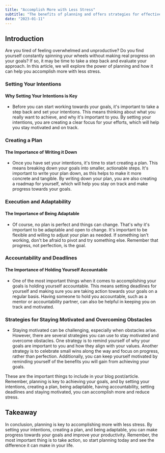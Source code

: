 ```yaml
---
title: "Accomplish More with Less Stress"
subtitle: "The benefits of planning and offers strategies for effectively organizing your time and tasks to achieve more while reducing stress."
date: "2023-01-11"
---
```


## Introduction

Are you tired of feeling overwhelmed and unproductive? Do you find yourself constantly spinning your wheels without making real progress on your goals? If so, it may be time to take a step back and evaluate your approach. In this article, we will explore the power of planning and how it can help you accomplish more with less stress.

### Setting Your Intentions

#### Why Setting Your Intentions is Key
- Before you can start working towards your goals, it's important to take a step back and set your intentions. This means thinking about what you really want to achieve, and why it's important to you. By setting your intentions, you are creating a clear focus for your efforts, which will help you stay motivated and on track.

### Creating a Plan

#### The Importance of Writing it Down
- Once you have set your intentions, it's time to start creating a plan. This means breaking down your goals into smaller, actionable steps. It's important to write your plan down, as this helps to make it more concrete and tangible. By writing down your plan, you are also creating a roadmap for yourself, which will help you stay on track and make progress towards your goals.

### Execution and Adaptability

#### The Importance of Being Adaptable
- Of course, no plan is perfect and things can change. That's why it's important to be adaptable and open to change. It's important to be flexible and willing to adjust your plan as needed. If something isn't working, don't be afraid to pivot and try something else. Remember that progress, not perfection, is the goal.

### Accountability and Deadlines

#### The Importance of Holding Yourself Accountable
- One of the most important things when it comes to accomplishing your goals is holding yourself accountable. This means setting deadlines for yourself and making sure you are taking action towards your goals on a regular basis. Having someone to hold you accountable, such as a mentor or accountability partner, can also be helpful in keeping you on track and motivated.

### Strategies for Staying Motivated and Overcoming Obstacles
- Staying motivated can be challenging, especially when obstacles arise. However, there are several strategies you can use to stay motivated and overcome obstacles. One strategy is to remind yourself of why your goals are important to you and how they align with your values. Another strategy is to celebrate small wins along the way and focus on progress, rather than perfection. Additionally, you can keep yourself motivated by reminding yourself of the benefits you will gain from achieving your goals.

These are the important things to include in your blog post/article. Remember, planning is key to achieving your goals, and by setting your intentions, creating a plan, being adaptable, having accountability, setting deadlines and staying motivated, you can accomplish more and reduce stress.

## Takeaway

In conclusion, planning is key to accomplishing more with less stress. By setting your intentions, creating a plan, and being adaptable, you can make progress towards your goals and improve your productivity. Remember, the most important thing is to take action, so start planning today and see the difference it can make in your life.